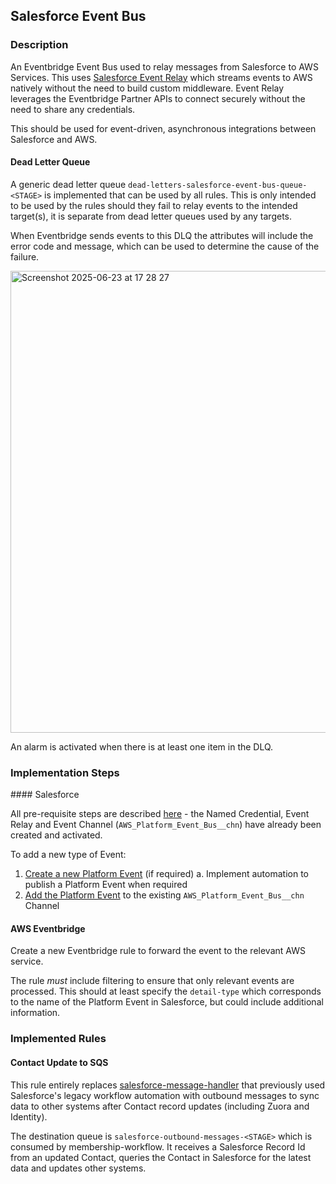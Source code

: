 ## Salesforce Event Bus

### Description

An Eventbridge Event Bus used to relay messages from Salesforce to AWS Services. This uses [Salesforce Event Relay](https://developer.salesforce.com/docs/platform/event-relay/overview) which streams events to AWS natively without the need to build custom middleware. Event Relay leverages the Eventbridge Partner APIs to connect securely without the need to share any credentials.

This should be used for event-driven, asynchronous integrations between Salesforce and AWS.

#### Dead Letter Queue

A generic dead letter queue `dead-letters-salesforce-event-bus-queue-<STAGE>` is implemented that can be used by all rules. This is only intended to be used by the rules should they fail to relay events to the intended target(s), it is separate from dead letter queues used by any targets.

When Eventbridge sends events to this DLQ the attributes will include the error code and message, which can be used to determine the cause of the failure.

<img width="739" alt="Screenshot 2025-06-23 at 17 28 27" src="https://github.com/user-attachments/assets/0dac6e6a-8fc1-4ccc-93da-8cd505cc0103" />

An alarm is activated when there is at least one item in the DLQ.

### Implementation Steps

#### Salesforce

All pre-requisite steps are described [here](https://help.salesforce.com/s/articleView?id=platform.ev_relay_create_prereqs.htm&type=5) - the Named Credential, Event Relay and Event Channel (`AWS_Platform_Event_Bus__chn`) have already been created and activated.

To add a new type of Event:

1. [Create a new Platform Event](https://help.salesforce.com/s/articleView?id=platform.ev_relay_define_pe.htm&type=5) (if required)
   a. Implement automation to publish a Platform Event when required
2. [Add the Platform Event](https://help.salesforce.com/s/articleView?id=platform.ev_relay_create_channel_member_pe.htm&type=5) to the existing `AWS_Platform_Event_Bus__chn` Channel

#### AWS Eventbridge

Create a new Eventbridge rule to forward the event to the relevant AWS service.

The rule _must_ include filtering to ensure that only relevant events are processed. This should at least specify the `detail-type` which corresponds to the name of the Platform Event in Salesforce, but could include additional information.

### Implemented Rules

#### Contact Update to SQS

This rule entirely replaces [salesforce-message-handler](https://github.com/guardian/salesforce-message-handler/tree/main) that previously used Salesforce's legacy workflow automation with outbound messages to sync data to other systems after Contact record updates (including Zuora and Identity).

The destination queue is `salesforce-outbound-messages-<STAGE>` which is consumed by membership-workflow. It receives a Salesforce Record Id from an updated Contact, queries the Contact in Salesforce for the latest data and updates other systems.

